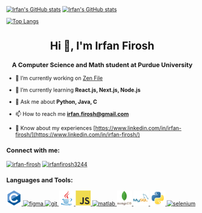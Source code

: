 [![Irfan's GitHub stats](https://github-readme-stats.vercel.app/api?username=Irfan-Firosh&show_icons=true&theme=dracula&bg_color=00000000#gh-dark-mode-only)](https://github.com/Irfan-Firosh/github-readme-stats#gh-dark-mode-only)
[![Irfan's GitHub stats](https://github-readme-stats.vercel.app/api?username=Irfan-Firosh&show_icons=true&theme=default&bg_color=00000000#gh-light-mode-only)](https://github.com/Irfan-Firosh/github-readme-stats#gh-light-mode-only)

[![Top Langs](https://github-readme-stats.vercel.app/api/top-langs/?username=Irfan-Firosh&layout=donut&theme=dracula&hide_progress=true&bg_color=00000000)](https://github.com/Irfan-Firosh/github-readme-stats)


<h1 align="center">Hi 👋, I'm Irfan Firosh</h1>
<h3 align="center">A Computer Science and Math student at Purdue University</h3>

- 🔭 I’m currently working on [Zen File](https://github.com/Irfan-Firosh/zenfile)

- 🌱 I’m currently learning **React.js, Next.js, Node.js**

- 💬 Ask me about **Python, Java, C**

- 📫 How to reach me **irfan.firosh@gmail.com**

- 📄 Know about my experiences [https://www.linkedin.com/in/irfan-firosh/](https://www.linkedin.com/in/irfan-firosh/)

<h3 align="left">Connect with me:</h3>
<p align="left">
<a href="https://linkedin.com/in/irfan-firosh" target="blank"><img align="center" src="https://raw.githubusercontent.com/rahuldkjain/github-profile-readme-generator/master/src/images/icons/Social/linked-in-alt.svg" alt="irfan-firosh" height="30" width="40" /></a>
<a href="https://www.youtube.com/channel/UC5Ht58-LINxl7Sf5kzCvJhg" target="blank"><img align="center" src="https://raw.githubusercontent.com/rahuldkjain/github-profile-readme-generator/master/src/images/icons/Social/youtube.svg" alt="irfanfirosh3244" height="30" width="40" /></a>
</p>

<h3 align="left">Languages and Tools:</h3>
<p align="left"> <a href="https://www.cprogramming.com/" target="_blank" rel="noreferrer"> <img src="https://raw.githubusercontent.com/devicons/devicon/master/icons/c/c-original.svg" alt="c" width="40" height="40"/> </a> <a href="https://www.figma.com/" target="_blank" rel="noreferrer"> <img src="https://www.vectorlogo.zone/logos/figma/figma-icon.svg" alt="figma" width="40" height="40"/> </a> <a href="https://git-scm.com/" target="_blank" rel="noreferrer"> <img src="https://www.vectorlogo.zone/logos/git-scm/git-scm-icon.svg" alt="git" width="40" height="40"/> </a> <a href="https://www.java.com" target="_blank" rel="noreferrer"> <img src="https://raw.githubusercontent.com/devicons/devicon/master/icons/java/java-original.svg" alt="java" width="40" height="40"/> </a> <a href="https://developer.mozilla.org/en-US/docs/Web/JavaScript" target="_blank" rel="noreferrer"> <img src="https://raw.githubusercontent.com/devicons/devicon/master/icons/javascript/javascript-original.svg" alt="javascript" width="40" height="40"/> </a> <a href="https://www.mathworks.com/" target="_blank" rel="noreferrer"> <img src="https://upload.wikimedia.org/wikipedia/commons/2/21/Matlab_Logo.png" alt="matlab" width="40" height="40"/> </a> <a href="https://www.mongodb.com/" target="_blank" rel="noreferrer"> <img src="https://raw.githubusercontent.com/devicons/devicon/master/icons/mongodb/mongodb-original-wordmark.svg" alt="mongodb" width="40" height="40"/> </a> <a href="https://www.mysql.com/" target="_blank" rel="noreferrer"> <img src="https://raw.githubusercontent.com/devicons/devicon/master/icons/mysql/mysql-original-wordmark.svg" alt="mysql" width="40" height="40"/> </a> <a href="https://www.python.org" target="_blank" rel="noreferrer"> <img src="https://raw.githubusercontent.com/devicons/devicon/master/icons/python/python-original.svg" alt="python" width="40" height="40"/> </a> <a href="https://www.selenium.dev" target="_blank" rel="noreferrer"> <img src="https://raw.githubusercontent.com/detain/svg-logos/780f25886640cef088af994181646db2f6b1a3f8/svg/selenium-logo.svg" alt="selenium" width="40" height="40"/> </a> </p>
